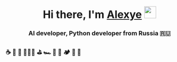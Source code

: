 <h1 align="center">Hi there, I'm <a href="https://daniilshat.ru/" target="_blank">Alexye</a> 
<img src="https://github.com/blackcater/blackcater/raw/main/images/Hi.gif" height="32"/></h1>
<h3 align="center">AI developer, Python developer from Russia 🇷🇺</h3>

<h3 The following emoji's will give you some more info on me:</h3>
☕️ 🐶 🏡 👨🏼‍💻 ⛳️ 🏎 🍔 🍕 🏕 🌊 📸

